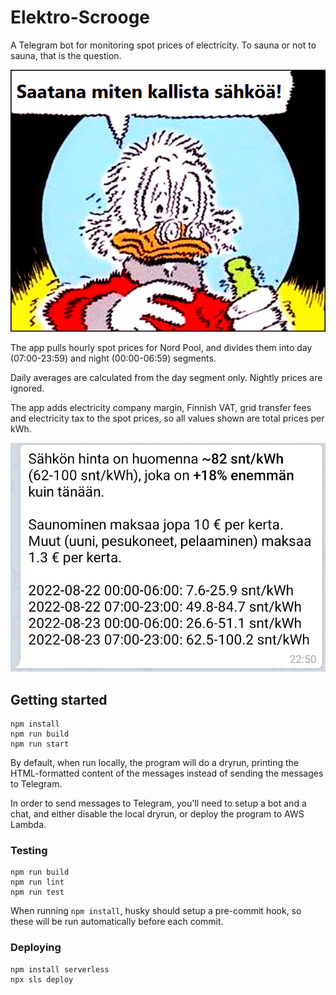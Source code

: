 # Elektro-Scrooge

A Telegram bot for monitoring spot prices of electricity. To sauna or not to sauna, that is the question.

![Electrified Scrooge](elektro-scrooge.jpg)

The app pulls hourly spot prices for Nord Pool, and divides them into day (07:00-23:59) and night (00:00-06:59) segments.

Daily averages are calculated from the day segment only. Nightly prices are ignored.

The app adds electricity company margin, Finnish VAT, grid transfer fees and electricity tax to the spot prices, so all values shown are total prices per kWh.

![Screenshot of a price message from the bot](screenshot.jpg)

## Getting started

    npm install
    npm run build
    npm run start

By default, when run locally, the program will do a dryrun, printing the HTML-formatted content of the messages instead of sending the messages to Telegram.

In order to send messages to Telegram, you'll need to setup a bot and a chat, and either disable the local dryrun, or deploy the program to AWS Lambda.

### Testing

    npm run build
    npm run lint
    npm run test

When running `npm install`, husky should setup a pre-commit hook, so these will be run automatically before each commit.

### Deploying

    npm install serverless
    npx sls deploy
